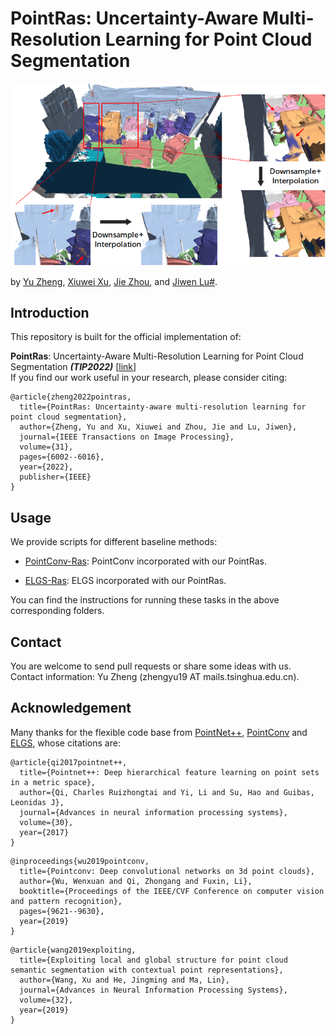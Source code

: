 # PointRas: Uncertainty-Aware Multi-Resolution Learning for Point Cloud Segmentation
<img src="./figure/PointRas.png" width="900"/>

by [Yu Zheng](https://yzheng97.github.io/), [Xiuwei Xu](https://xuxw98.github.io/), [Jie Zhou](https://www.au.tsinghua.edu.cn/info/1078/3126.htm), and [Jiwen Lu#](http://ivg.au.tsinghua.edu.cn/Jiwen_Lu/).


## Introduction
This repository is built for the official implementation of:

__PointRas__: Uncertainty-Aware Multi-Resolution Learning for Point Cloud Segmentation ___(TIP2022)___ [[link](https://ieeexplore.ieee.org/document/9892683)]
<br>
If you find our work useful in your research, please consider citing:

```
@article{zheng2022pointras,
  title={PointRas: Uncertainty-aware multi-resolution learning for point cloud segmentation},
  author={Zheng, Yu and Xu, Xiuwei and Zhou, Jie and Lu, Jiwen},
  journal={IEEE Transactions on Image Processing},
  volume={31},
  pages={6002--6016},
  year={2022},
  publisher={IEEE}
}
```


## Usage

We provide scripts for different baseline methods:

* [PointConv-Ras](./PConv): PointConv incorporated with our PointRas.
 
* [ELGS-Ras](.): ELGS incorporated with our PointRas.

You can find the instructions for running these tasks in the above corresponding folders.


## Contact

You are welcome to send pull requests or share some ideas with us. Contact information: Yu Zheng (zhengyu19 AT mails.tsinghua.edu.cn).

## Acknowledgement

Many thanks for the flexible code base from [PointNet++](https://github.com/charlesq34/pointnet2), [PointConv](https://github.com/DylanWusee/pointconv) and [ELGS](https://github.com/fly519/ELGS), whose citations are: 
```
@article{qi2017pointnet++,
  title={Pointnet++: Deep hierarchical feature learning on point sets in a metric space},
  author={Qi, Charles Ruizhongtai and Yi, Li and Su, Hao and Guibas, Leonidas J},
  journal={Advances in neural information processing systems},
  volume={30},
  year={2017}
}
```
```
@inproceedings{wu2019pointconv,
  title={Pointconv: Deep convolutional networks on 3d point clouds},
  author={Wu, Wenxuan and Qi, Zhongang and Fuxin, Li},
  booktitle={Proceedings of the IEEE/CVF Conference on computer vision and pattern recognition},
  pages={9621--9630},
  year={2019}
}
```
```
@article{wang2019exploiting,
  title={Exploiting local and global structure for point cloud semantic segmentation with contextual point representations},
  author={Wang, Xu and He, Jingming and Ma, Lin},
  journal={Advances in Neural Information Processing Systems},
  volume={32},
  year={2019}
}
```
